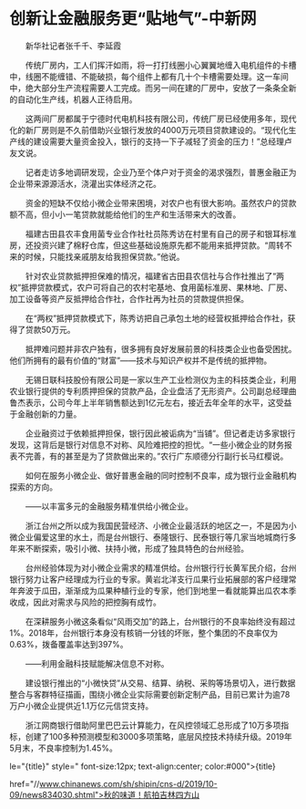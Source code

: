 # 创新让金融服务更“贴地气”-中新网

　　新华社记者张千千、李延霞

　　传统厂房内，工人们挥汗如雨，将一打打线圈小心翼翼地缠入电机组件的卡槽中，线圈不能缠错、不能破损，每个组件上都有几十个卡槽需要处理。这一车间中，绝大部分生产流程需要人工完成。而另一间在建的厂房中，安放了一条条全新的自动化生产线，机器人正待启用。

　　这两间厂房都属于宁德时代电机科技有限公司，传统厂房已经使用多年，现代化的新厂房则是不久前借助兴业银行发放的4000万元项目贷款建设的。“现代化生产线的建设需要大量资金投入，银行的支持一下子减轻了资金的压力！”总经理卢友文说。

　　记者走访多地调研发现，企业乃至个体户对于资金的渴求强烈，普惠金融正为企业带来源源活水，浇灌出实体经济之花。

　　资金的短缺不仅给小微企业带来困境，对农户也有很大影响。虽然农户的贷款额不高，但小小一笔贷款就能给他们的生产和生活带来大的改善。

　　福建古田县农丰食用菌专业合作社社员陈秀访在村里有自己的房子和银耳标准房，还投资兴建了棉籽仓库，但这些基础设施原先都不能用来抵押贷款。“周转不来的时候，只能找亲戚朋友给我担保贷款。”他说。

　　针对农业贷款抵押担保难的情况，福建省古田县农信社与合作社推出了“两权”抵押贷款模式，农户可将自己的农村宅基地、食用菌标准房、果林地、厂房、加工设备等资产反抵押给合作社，合作社再为社员的贷款提供担保。

　　在“两权”抵押贷款模式下，陈秀访把自己承包土地的经营权抵押给合作社，获得了贷款50万元。

　　抵押难问题并非农户独有，很多拥有良好发展前景的科技类企业也备受困扰。他们所拥有的最有价值的“财富”——技术与知识产权并不是传统的抵押物。

　　无锡日联科技股份有限公司是一家以生产工业检测仪为主的科技类企业，利用农业银行提供的专利质押担保的贷款产品，企业盘活了无形资产。公司副总经理曲鲁杰表示，公司今年上半年销售额达到1亿元左右，接近去年全年的水平，这受益于金融创新的力量。

　　企业融资过于依赖抵押担保，银行因此被诟病为“当铺”。但记者走访多家银行发现，这背后是银行对信息不对称、风险难把控的担忧。“一些小微企业的财务报表不完善，有的甚至是为了贷款做出来的。”农行广东顺德分行副行长马红樱说。

　　如何在服务小微企业、做好普惠金融的同时控制不良率，成为银行业金融机构探索的方向。

　　——以丰富多元的金融服务精准供给小微企业。

　　浙江台州之所以成为我国民营经济、小微企业最活跃的地区之一，不是因为小微企业偏爱这里的水土，而是台州银行、泰隆银行、民泰银行等几家当地城商行多年来不断探索，吸引小微、扶持小微，形成了独具特色的台州经验。

　　台州经验体现为对小微企业需求的精准供给。台州银行行长黄军民介绍，台州银行努力让客户经理成为行业的专家。黄岩北洋支行瓜果行业拓展部的客户经理常年奔波于瓜田，渐渐成为瓜果种植行业的专家，他们到地里一看就能算出瓜农本季收成，因此对需求与风险的把控胸有成竹。

　　在深耕服务小微这条看似“风雨交加”的路上，台州银行的不良率始终没有超过1%。2018年，台州银行本身没有核销一分钱的坏账，整个集团的不良率仅为0.63%，拨备覆盖率达到397%。

　　——利用金融科技赋能解决信息不对称。

　　建设银行推出的“小微快贷”从交易、结算、纳税、采购等场景切入，进行数据整合与客群特征描画，围绕小微企业实际需要创新定制产品，目前已累计为逾78万户小微企业提供近1.1万亿元信贷支持。

　　浙江网商银行借助阿里巴巴云计算能力，在风控领域汇总形成了10万多项指标，创建了100多种预测模型和3000多项策略，底层风控技术持续升级。2019年5月末，不良率控制为1.45%。

le="{title}" style=" font-size:12px; text-align:center; color:#000">{title}

href="//www.chinanews.com/sh/shipin/cns-d/2019/10-09/news834030.shtml">秋的味道！航拍吉林四方山
